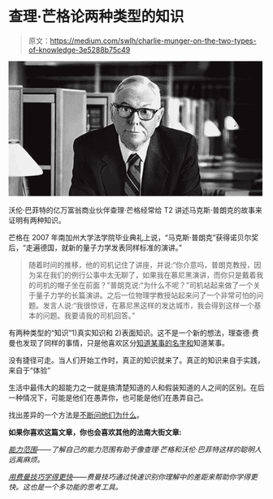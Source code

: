 # 查理·芒格论两种类型的知识

> 原文：<https://medium.com/swlh/charlie-munger-on-the-two-types-of-knowledge-3e5288b75c49>

![](img/9df54ab2230d967ad9088b4998c850cb.png)

沃伦·巴菲特的亿万富翁商业伙伴查理·芒格经常给 T2 讲述马克斯·普朗克的故事来证明有两种知识。

芒格在 2007 年南加州大学法学院毕业典礼上说，“马克斯·普朗克”获得诺贝尔奖后，“走遍德国，就新的量子力学发表同样标准的演讲。”

> 随着时间的推移，他的司机记住了讲座，并说:“你介意吗，普朗克教授，因为呆在我们的例行公事中太无聊了，如果我在慕尼黑演讲，而你只是戴着我的司机的帽子坐在前面？”普朗克说:“为什么不呢？”司机站起来做了一个关于量子力学的长篇演讲。之后一位物理学教授站起来问了一个非常可怕的问题。发言人说:“我很惊讶，在慕尼黑这样的发达城市，我会得到这样一个基本的问题。我要请我的司机回答。”

有两种类型的“知识”1)真实知识和 2)表面知识。这不是一个新的想法，理查德·费曼也发现了同样的事情，只是他喜欢区分[知道某事的名字和](https://www.farnamstreetblog.com/2015/01/richard-feynman-knowing-something/)知道某事。

没有捷径可走。当人们开始工作时，真正的知识就来了。真正的知识来自于实践，来自于“体验”

生活中最伟大的超能力之一就是搞清楚知道的人和假装知道的人之间的区别。在后一种情况下，可能是他们在愚弄你，也可能是他们在愚弄自己。

找出差异的一个方法是[不断问他们为什么](https://www.farnamstreetblog.com/2014/06/winning-an-argument/)。

**如果你喜欢这篇文章，你也会喜欢其他的法南大街文章:**

[*能力范围*](https://www.farnamstreetblog.com/2013/12/mental-model-circle-of-competence/)*——了解自己的能力范围有助于像查理·芒格和沃伦·巴菲特这样的聪明人远离麻烦。*

[*用费曼技巧学得更快*](https://www.farnamstreetblog.com/2012/04/learn-anything-faster-with-the-feynman-technique/)*——费曼技巧通过快速识别你理解中的差距来帮助你学得更快。这也是一个多功能的思考工具。*